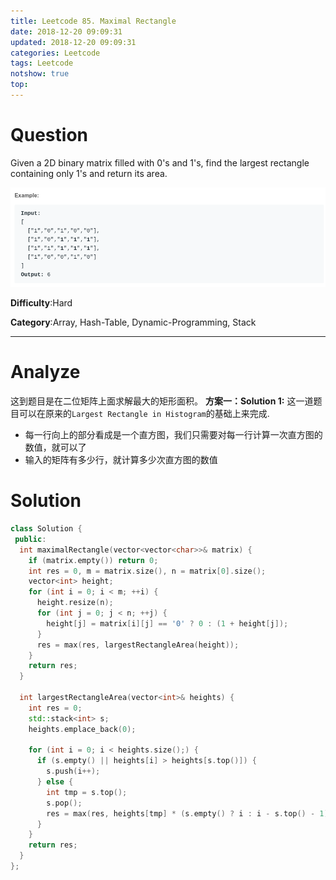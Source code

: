 ```yaml
---
title: Leetcode 85. Maximal Rectangle
date: 2018-12-20 09:09:31
updated: 2018-12-20 09:09:31
categories: Leetcode
tags: Leetcode
notshow: true
top:
---
```


# Question

Given a 2D binary matrix filled with 0's and 1's, find the largest rectangle containing only 1's and return its area.

![](/images/in-post/2018-12-20-Leetcode-85-Maximal-Rectangle/2018-12-20-18-34-36.png)

**Difficulty**:Hard

**Category**:Array, Hash-Table, Dynamic-Programming, Stack

<!-- more -->

------------

# Analyze

这到题目是在二位矩阵上面求解最大的矩形面积。
**方案一：Solution 1:** 这一道题目可以在原来的`Largest Rectangle in Histogram`的基础上来完成.

- 每一行向上的部分看成是一个直方图，我们只需要对每一行计算一次直方图的数值，就可以了
- 输入的矩阵有多少行，就计算多少次直方图的数值

# Solution

```cpp
class Solution {
 public:
  int maximalRectangle(vector<vector<char>>& matrix) {
    if (matrix.empty()) return 0;
    int res = 0, m = matrix.size(), n = matrix[0].size();
    vector<int> height;
    for (int i = 0; i < m; ++i) {
      height.resize(n);
      for (int j = 0; j < n; ++j) {
        height[j] = matrix[i][j] == '0' ? 0 : (1 + height[j]);
      }
      res = max(res, largestRectangleArea(height));
    }
    return res;
  }

  int largestRectangleArea(vector<int>& heights) {
    int res = 0;
    std::stack<int> s;
    heights.emplace_back(0);

    for (int i = 0; i < heights.size();) {
      if (s.empty() || heights[i] > heights[s.top()]) {
        s.push(i++);
      } else {
        int tmp = s.top();
        s.pop();
        res = max(res, heights[tmp] * (s.empty() ? i : i - s.top() - 1));
      }
    }
    return res;
  }
};
```

<!-- TODO: Understand the other way to do this questions. -->